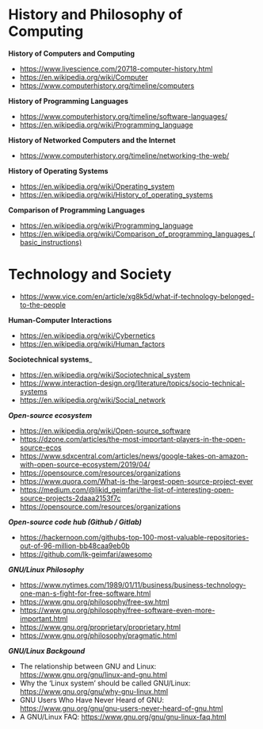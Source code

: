 # History and Philosophy of Computing

__History of Computers and Computing__
* https://www.livescience.com/20718-computer-history.html
* https://en.wikipedia.org/wiki/Computer
* https://www.computerhistory.org/timeline/computers

__History of Programming Languages__
* https://www.computerhistory.org/timeline/software-languages/
* https://en.wikipedia.org/wiki/Programming_language

__History of Networked Computers and the Internet__
* https://www.computerhistory.org/timeline/networking-the-web/

__History of Operating Systems__
* https://en.wikipedia.org/wiki/Operating_system
* https://en.wikipedia.org/wiki/History_of_operating_systems

__Comparison of Programming Languages__
* https://en.wikipedia.org/wiki/Programming_language
* https://en.wikipedia.org/wiki/Comparison_of_programming_languages_(basic_instructions)



# Technology and Society
* https://www.vice.com/en/article/xg8k5d/what-if-technology-belonged-to-the-people

__Human-Computer Interactions__
* https://en.wikipedia.org/wiki/Cybernetics
* https://en.wikipedia.org/wiki/Human_factors

__Sociotechnical systems___
* https://en.wikipedia.org/wiki/Sociotechnical_system
* https://www.interaction-design.org/literature/topics/socio-technical-systems
* https://en.wikipedia.org/wiki/Social_network

___Open-source ecosystem___
* https://en.wikipedia.org/wiki/Open-source_software
* https://dzone.com/articles/the-most-important-players-in-the-open-source-ecos
* https://www.sdxcentral.com/articles/news/google-takes-on-amazon-with-open-source-ecosystem/2019/04/
* https://opensource.com/resources/organizations
* https://www.quora.com/What-is-the-largest-open-source-project-ever
* https://medium.com/@likid_geimfari/the-list-of-interesting-open-source-projects-2daaa2153f7c
* https://opensource.com/resources/organizations

___Open-source code hub (Github / Gitlab)___
* https://hackernoon.com/githubs-top-100-most-valuable-repositories-out-of-96-million-bb48caa9eb0b
* https://github.com/lk-geimfari/awesomo

___GNU/Linux Philosophy___
* https://www.nytimes.com/1989/01/11/business/business-technology-one-man-s-fight-for-free-software.html
* https://www.gnu.org/philosophy/free-sw.html
* https://www.gnu.org/philosophy/free-software-even-more-important.html
* https://www.gnu.org/proprietary/proprietary.html
* https://www.gnu.org/philosophy/pragmatic.html

___GNU/Linux Backgound___
* The relationship between GNU and Linux:  https://www.gnu.org/gnu/linux-and-gnu.html
* Why the ‘Linux system’ should be called GNU/Linux: https://www.gnu.org/gnu/why-gnu-linux.html
* GNU Users Who Have Never Heard of GNU: https://www.gnu.org/gnu/gnu-users-never-heard-of-gnu.html
* A GNU/Linux FAQ: https://www.gnu.org/gnu/gnu-linux-faq.html
  
